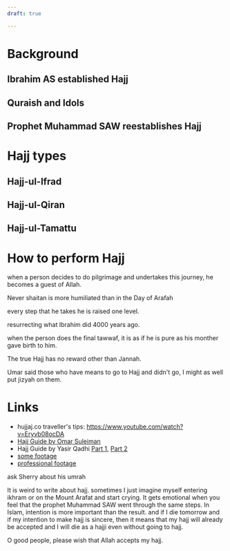 ```yaml
---
draft: true

---
```



# Background

## Ibrahim AS established Hajj

## Quraish and Idols

## Prophet Muhammad SAW reestablishes Hajj

# Hajj types

## Hajj-ul-Ifrad
## Hajj-ul-Qiran
## Hajj-ul-Tamattu

# How to perform Hajj


when a person decides to do pilgrimage and undertakes this journey, he becomes a guest of Allah.

Never shaitan is more humiliated than in the Day of Arafah

every step that he takes he is raised one level.

resurrecting what Ibrahim did 4000 years ago.

when the person does the final tawwaf, it is as if he is pure as his monther gave birth to him.

The true Hajj has no reward other than Jannah.

Umar said those who have means to go to Hajj and didn't go, I might as well put jizyah on them.

# Links

* hujjaj.co traveller's tips: https://www.youtube.com/watch?v=Eryvb08ocDA
* [Hajj Guide by Omar Suleiman]()
* Hajj Guide by Yasir Qadhi [Part 1](), [Part 2]()
* [some footage](https://www.youtube.com/watch?v=q7q_LcqbvKI)
* [professional footage](https://www.youtube.com/watch?v=FiE-Pd9Amz0)




ask Sherry about his umrah


It is weird to write about hajj. sometimes I just imagine myself entering ikhram or on the Mount Arafat and start crying. It gets emotional when you feel that the prophet Muhammad SAW went through the same steps. In Islam, intention is more important than the result. and if I die tomorrow and if my intention to make hajj is sincere, then it means that my hajj will already be accepted and I will die as a hajji even without going to hajj.

O good people, please wish that Allah accepts my hajj.

